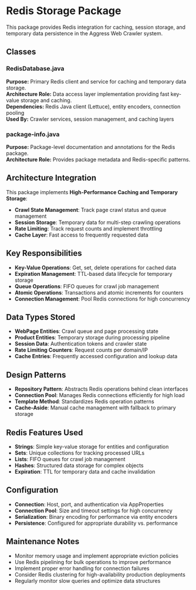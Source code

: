 # Redis Storage Package

This package provides Redis integration for caching, session storage, and temporary data persistence in the Aggress Web
Crawler system.

## Classes

### RedisDatabase.java

**Purpose:** Primary Redis client and service for caching and temporary data storage.  
**Architecture Role:** Data access layer implementation providing fast key-value storage and caching.  
**Dependencies:** Redis Java client (Lettuce), entity encoders, connection pooling  
**Used By:** Crawler services, session management, and caching layers

### package-info.java

**Purpose:** Package-level documentation and annotations for the Redis package.  
**Architecture Role:** Provides package metadata and Redis-specific patterns.

## Architecture Integration

This package implements **High-Performance Caching and Temporary Storage**:

- **Crawl State Management**: Track page crawl status and queue management
- **Session Storage**: Temporary data for multi-step crawling operations
- **Rate Limiting**: Track request counts and implement throttling
- **Cache Layer**: Fast access to frequently requested data

## Key Responsibilities

- **Key-Value Operations**: Get, set, delete operations for cached data
- **Expiration Management**: TTL-based data lifecycle for temporary storage
- **Queue Operations**: FIFO queues for crawl job management
- **Atomic Operations**: Transactions and atomic increments for counters
- **Connection Management**: Pool Redis connections for high concurrency

## Data Types Stored

- **WebPage Entities**: Crawl queue and page processing state
- **Product Entities**: Temporary storage during processing pipeline
- **Session Data**: Authentication tokens and crawler state
- **Rate Limiting Counters**: Request counts per domain/IP
- **Cache Entries**: Frequently accessed configuration and lookup data

## Design Patterns

- **Repository Pattern**: Abstracts Redis operations behind clean interfaces
- **Connection Pool**: Manages Redis connections efficiently for high load
- **Template Method**: Standardizes Redis operation patterns
- **Cache-Aside**: Manual cache management with fallback to primary storage

## Redis Features Used

- **Strings**: Simple key-value storage for entities and configuration
- **Sets**: Unique collections for tracking processed URLs
- **Lists**: FIFO queues for crawl job management
- **Hashes**: Structured data storage for complex objects
- **Expiration**: TTL for temporary data and cache invalidation

## Configuration

- **Connection**: Host, port, and authentication via AppProperties
- **Connection Pool**: Size and timeout settings for high concurrency
- **Serialization**: Binary encoding for performance via entity encoders
- **Persistence**: Configured for appropriate durability vs. performance

## Maintenance Notes

- Monitor memory usage and implement appropriate eviction policies
- Use Redis pipelining for bulk operations to improve performance
- Implement proper error handling for connection failures
- Consider Redis clustering for high-availability production deployments
- Regularly monitor slow queries and optimize data structures